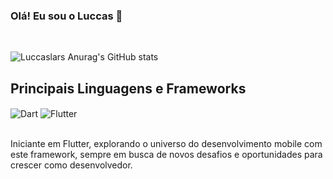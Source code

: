 ### Olá! Eu sou o Luccas 👋
<br/>

![Luccaslars Anurag's GitHub stats](https://github-readme-stats.vercel.app/api?username=Luccaslars&show_icons=true&theme=tokyonight)

## Principais Linguagens e Frameworks

<div style="display: inline_block">
    <img align="center" alt="Dart" src="https://img.shields.io/badge/Dart-0175C2?style=for-the-badge&logo=dart&logoColor=white"/>
    <img align="center" alt="Flutter" src="https://img.shields.io/badge/Flutter-02569B?style=for-the-badge&logo=flutter&logoColor=white"/>
</div><br/>

Iniciante em Flutter, explorando o universo do desenvolvimento mobile com este framework, sempre em busca de novos desafios e oportunidades para crescer como desenvolvedor.
